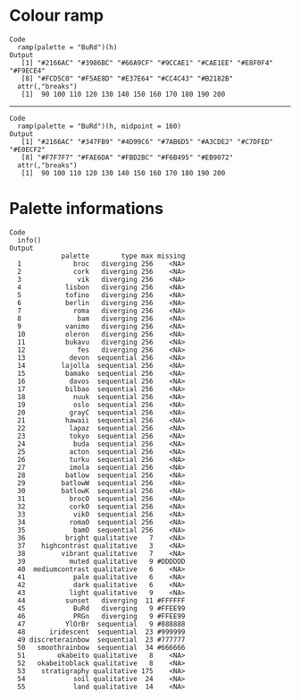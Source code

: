# Colour ramp

    Code
      ramp(palette = "BuRd")(h)
    Output
       [1] "#2166AC" "#3986BC" "#66A9CF" "#9CCAE1" "#CAE1EE" "#E8F0F4" "#F9ECE4"
       [8] "#FCD5C0" "#F5AE8D" "#E37E64" "#CC4C43" "#B2182B"
      attr(,"breaks")
       [1]  90 100 110 120 130 140 150 160 170 180 190 200

---

    Code
      ramp(palette = "BuRd")(h, midpoint = 160)
    Output
       [1] "#2166AC" "#347FB9" "#4D99C6" "#7AB6D5" "#A3CDE2" "#C7DFED" "#E0ECF2"
       [8] "#F7F7F7" "#FAE6DA" "#FBD2BC" "#F6B495" "#EB9072"
      attr(,"breaks")
       [1]  90 100 110 120 130 140 150 160 170 180 190 200

# Palette informations

    Code
      info()
    Output
                 palette        type max missing
      1             broc   diverging 256    <NA>
      2             cork   diverging 256    <NA>
      3              vik   diverging 256    <NA>
      4           lisbon   diverging 256    <NA>
      5           tofino   diverging 256    <NA>
      6           berlin   diverging 256    <NA>
      7             roma   diverging 256    <NA>
      8              bam   diverging 256    <NA>
      9           vanimo   diverging 256    <NA>
      10          oleron   diverging 256    <NA>
      11          bukavu   diverging 256    <NA>
      12             fes   diverging 256    <NA>
      13           devon  sequential 256    <NA>
      14         lajolla  sequential 256    <NA>
      15          bamako  sequential 256    <NA>
      16           davos  sequential 256    <NA>
      17          bilbao  sequential 256    <NA>
      18            nuuk  sequential 256    <NA>
      19            oslo  sequential 256    <NA>
      20           grayC  sequential 256    <NA>
      21          hawaii  sequential 256    <NA>
      22           lapaz  sequential 256    <NA>
      23           tokyo  sequential 256    <NA>
      24            buda  sequential 256    <NA>
      25           acton  sequential 256    <NA>
      26           turku  sequential 256    <NA>
      27           imola  sequential 256    <NA>
      28          batlow  sequential 256    <NA>
      29         batlowW  sequential 256    <NA>
      30         batlowK  sequential 256    <NA>
      31           brocO  sequential 256    <NA>
      32           corkO  sequential 256    <NA>
      33            vikO  sequential 256    <NA>
      34           romaO  sequential 256    <NA>
      35            bamO  sequential 256    <NA>
      36          bright qualitative   7    <NA>
      37    highcontrast qualitative   3    <NA>
      38         vibrant qualitative   7    <NA>
      39           muted qualitative   9 #DDDDDD
      40  mediumcontrast qualitative   6    <NA>
      41            pale qualitative   6    <NA>
      42            dark qualitative   6    <NA>
      43           light qualitative   9    <NA>
      44          sunset   diverging  11 #FFFFFF
      45            BuRd   diverging   9 #FFEE99
      46            PRGn   diverging   9 #FFEE99
      47          YlOrBr  sequential   9 #888888
      48      iridescent  sequential  23 #999999
      49 discreterainbow  sequential  23 #777777
      50   smoothrainbow  sequential  34 #666666
      51        okabeito qualitative   8    <NA>
      52   okabeitoblack qualitative   8    <NA>
      53    stratigraphy qualitative 175    <NA>
      54            soil qualitative  24    <NA>
      55            land qualitative  14    <NA>

